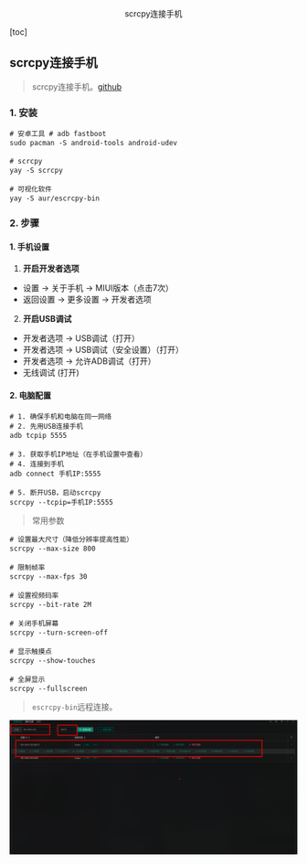 <center>scrcpy连接手机</center>





[toc]









## scrcpy连接手机

> scrcpy连接手机。[github](https://github.com/Genymobile/scrcpy)





### 1. 安装

```shell
# 安卓工具 # adb fastboot
sudo pacman -S android-tools android-udev

# scrcpy
yay -S scrcpy

# 可视化软件
yay -S aur/escrcpy-bin
```







### 2. 步骤

#### 1.  手机设置

1. **开启开发者选项**

- 设置 → 关于手机 → MIUI版本（点击7次）
- 返回设置 → 更多设置 → 开发者选项

2. **开启USB调试**

- 开发者选项 → USB调试（打开）
-  开发者选项 → USB调试（安全设置）（打开）
-   开发者选项 → 允许ADB调试（打开）
-  无线调试 (打开)



#### 2. 电脑配置

```shell
# 1. 确保手机和电脑在同一网络
# 2. 先用USB连接手机
adb tcpip 5555

# 3. 获取手机IP地址（在手机设置中查看）
# 4. 连接到手机
adb connect 手机IP:5555

# 5. 断开USB，启动scrcpy
scrcpy --tcpip=手机IP:5555
```

> 常用参数

```shell
# 设置最大尺寸（降低分辨率提高性能）
scrcpy --max-size 800

# 限制帧率
scrcpy --max-fps 30

# 设置视频码率
scrcpy --bit-rate 2M

# 关闭手机屏幕
scrcpy --turn-screen-off

# 显示触摸点
scrcpy --show-touches

# 全屏显示
scrcpy --fullscreen
```

> `escrcpy-bin`远程连接。

![image-20241217154712848](./assets/image-20241217154712848.png)